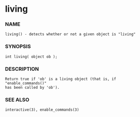 # living

### NAME

    living() - detects whether or not a given object is "living"

### SYNOPSIS

    int living( object ob );

### DESCRIPTION

    Return true if 'ob' is a living object (that is, if "enable_commands()"
    has been called by 'ob').

### SEE ALSO

    interactive(3), enable_commands(3)

